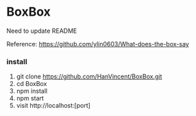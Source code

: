 # BoxBox

Need to update README

Reference: https://github.com/ylin0603/What-does-the-box-say

### install
1. git clone https://github.com/HanVincent/BoxBox.git
2. cd BoxBox
3. npm install
4. npm start
5. visit http://localhost:[port]
